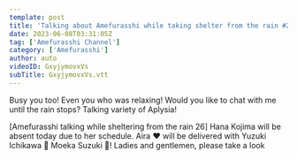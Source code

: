 ```yaml
---
template: post
title: 'Talking about Amefurasshi while taking shelter from the rain #26'
date: 2023-06-08T03:31:05Z
tag: ['Amefurasshi Channel']
category: ['Amefurasshi']
author: auto 
videoID: GxyjymovxVs
subTitle: GxyjymovxVs.vtt
---
```

Busy you too! Even you who was relaxing! Would you like to chat with me until the rain stops? Talking variety of Aplysia!

[Amefurasshi talking while sheltering from the rain 26] Hana Kojima will be absent today due to her schedule. Aira ❤️ will be delivered with Yuzuki Ichikawa 💜 Moeka Suzuki 💛! Ladies and gentlemen, please take a look

